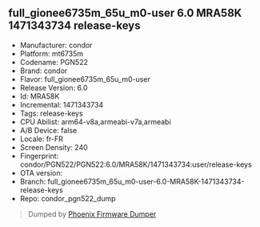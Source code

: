 ## full_gionee6735m_65u_m0-user 6.0 MRA58K 1471343734 release-keys
- Manufacturer: condor
- Platform: mt6735m
- Codename: PGN522
- Brand: condor
- Flavor: full_gionee6735m_65u_m0-user
- Release Version: 6.0
- Id: MRA58K
- Incremental: 1471343734
- Tags: release-keys
- CPU Abilist: arm64-v8a,armeabi-v7a,armeabi
- A/B Device: false
- Locale: fr-FR
- Screen Density: 240
- Fingerprint: condor/PGN522/PGN522:6.0/MRA58K/1471343734:user/release-keys
- OTA version: 
- Branch: full_gionee6735m_65u_m0-user-6.0-MRA58K-1471343734-release-keys
- Repo: condor_pgn522_dump


>Dumped by [Phoenix Firmware Dumper](https://github.com/DroidDumps/phoenix_firmware_dumper)
